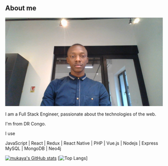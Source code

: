 ## About me

![banner](https://github.com/mukaya/mukaya/blob/main/assets/mukaya.png)

I am a Full Stack Engineer, passionate about the technologies of the web.

I'm from DR Congo.

I use

JavaScript | React | Redux | React Native | PHP | Vue.js | Nodejs | Express
MySQL | MongoDB | Neo4j 

[![mukaya's GitHub stats](https://github-readme-stats.vercel.app/api?username=mukaya&theme=algolia&count_private=true&show_icons=true&include_all_commits=true)](https://github.com/mukaya) [![Top Langs](https://github-readme-stats.vercel.app/api/top-langs/?username=mukaya&layout=default&theme=algolia&hide=html,coffeescript)]